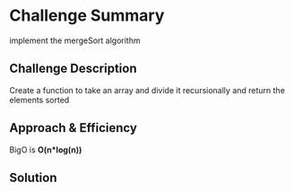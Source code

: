 # Challenge Summary
implement the mergeSort algorithm

## Challenge Description
Create a function to take an array and divide it recursionally and return the elements sorted

## Approach & Efficiency
BigO is **O(n*log(n))**

## Solution
<!-- Embedded whiteboard image -->
